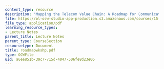 ```yaml
---
content_type: resource
description: 'Mapping the Telecom Value Chain: A Roadmap for Communications Networks'
file: https://ol-ocw-studio-app-production.s3.amazonaws.com/courses/15-769-operations-strategy-spring-2003/a6ee851b39c7715d4047506fe8d23e06_roadmapwkshp.pdf
file_type: application/pdf
learning_resource_types:
- Lecture Notes
parent_title: Lecture Notes
parent_type: CourseSection
resourcetype: Document
title: roadmapwkshp.pdf
type: OCWFile
uid: a6ee851b-39c7-715d-4047-506fe8d23e06
---
```

